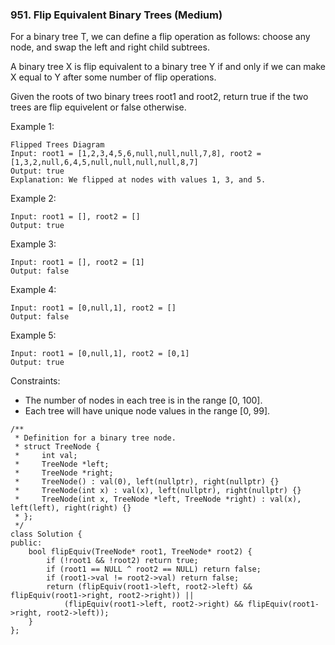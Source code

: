 ### 951. Flip Equivalent Binary Trees (Medium)

For a binary tree T, we can define a flip operation as follows: choose any node, and swap the left and right child subtrees.

A binary tree X is flip equivalent to a binary tree Y if and only if we can make X equal to Y after some number of flip operations.

Given the roots of two binary trees root1 and root2, return true if the two trees are flip equivelent or false otherwise.

Example 1:

```
Flipped Trees Diagram
Input: root1 = [1,2,3,4,5,6,null,null,null,7,8], root2 = [1,3,2,null,6,4,5,null,null,null,null,8,7]
Output: true
Explanation: We flipped at nodes with values 1, 3, and 5.
```

Example 2:

```
Input: root1 = [], root2 = []
Output: true
```

Example 3:

```
Input: root1 = [], root2 = [1]
Output: false
```
Example 4:

```
Input: root1 = [0,null,1], root2 = []
Output: false
```
Example 5:

```
Input: root1 = [0,null,1], root2 = [0,1]
Output: true
```

Constraints:

- The number of nodes in each tree is in the range [0, 100].
- Each tree will have unique node values in the range [0, 99].

```
/**
 * Definition for a binary tree node.
 * struct TreeNode {
 *     int val;
 *     TreeNode *left;
 *     TreeNode *right;
 *     TreeNode() : val(0), left(nullptr), right(nullptr) {}
 *     TreeNode(int x) : val(x), left(nullptr), right(nullptr) {}
 *     TreeNode(int x, TreeNode *left, TreeNode *right) : val(x), left(left), right(right) {}
 * };
 */
class Solution {
public:
    bool flipEquiv(TreeNode* root1, TreeNode* root2) {
        if (!root1 && !root2) return true;
        if (root1 == NULL ^ root2 == NULL) return false;
        if (root1->val != root2->val) return false;
        return (flipEquiv(root1->left, root2->left) && flipEquiv(root1->right, root2->right)) ||
            (flipEquiv(root1->left, root2->right) && flipEquiv(root1->right, root2->left));
    }
};
```
